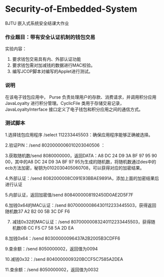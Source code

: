 # Security-of-Embedded-System
BJTU 嵌入式系统安全结课大作业
### 作业题目：带有安全认证机制的钱包交易
实验内容：
 1. 要求钱包交易具有内、外部认证功能   
 2. 要求钱包需对加减钱的数据进行MAC校验。
 3. 编写JCOP脚本对编写的Applet进行测试。

### 说明
在该电子钱包应用中， Purse 负责处理用户的存款、消费请求，并调用积分应用 JavaLoyalty 进行积分管理。CyclicFile 类用于存储交易记录，JavaLoyaltyInterface 接口定义了电子钱包和积分应用之间的通信方式。

### 测试脚本
1.选择钱包应用程序 /select 112233445503：确保应用程序能够正确被选择。

2.验证PIN：/send 8020000006010203040506 ：

3.获取随机数/send 8080000000，返回DATA：A8 DC 24 D9 3A BF 97 95 90 00，其中的A8 DC 24 D9 3A BF 97 95为生成的随机数，将随机数通过des中的ecb方法加密，秘钥为0102030405060708，可以获得对应的加密结果。

4.外部认证：/send 8082000008C091E93BBAE9891A，添加上面的加密结果后进行认证

5.内部认证，返回加密值/send 8084000008192450D0AE2D5F7F

6.加钱0x64的MAC认证：/send 80700000086430112233445503，获得返回随机数37 A2 B2 00 5B 3C DF F6

7. 减钱0x32的MAC认证：/send 80700000083240112233445503，获得随机数0B CC F5 C7 58 5A 2D EA

8.加钱0x64：/send 80300000096437A2B2005B3CDFF6

9.查余额：/send 8050000002，返回值为0094

10.减钱0x32：/send 8040000009320BCCF5C7585A2DEA

11.查余额：/send 8050000002，返回值为0032
